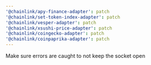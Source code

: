 ```yaml
---
'@chainlink/apy-finance-adapter': patch
'@chainlink/set-token-index-adapter': patch
'@chainlink/vesper-adapter': patch
'@chainlink/xsushi-price-adapter': patch
'@chainlink/coingecko-adapter': patch
'@chainlink/coinpaprika-adapter': patch
---
```


Make sure errors are caught to not keep the socket open
